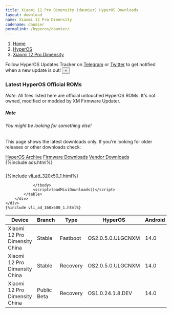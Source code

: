 ```yaml
---
title: Xiaomi 12 Pro Dimensity (daumier) HyperOS Downloads
layout: download
name: Xiaomi 12 Pro Dimensity
codename: daumier
permalink: /hyperos/daumier/
---
```

<nav aria-label="breadcrumb">
    <ol class="breadcrumb">
        <li class="breadcrumb-item"><a href="/">Home</a></li>
        <li class="breadcrumb-item"><a href="/hyperos/">HyperOS</a></li>
        <li class="breadcrumb-item active" aria-current="page"><a href="/hyperos/daumier/">Xiaomi 12 Pro Dimensity</a></li>
    </ol>
</nav>
<div class="alert alert-primary alert-dismissible fade show" role="alert">
    Follow HyperOS Updates Tracker on <a href="https://t.me/MIUIUpdatesTracker" class="alert-link">Telegram</a>
     or <a href="https://twitter.com/MiFwUpdater" class="alert-link">Twitter</a> to get notified when a new update is out!
    <button type="button" class="close" data-dismiss="alert" aria-label="Close">
        <span aria-hidden="true">&times;</span>
    </button>
</div>

### Latest HyperOS Official ROMs
*Note*: All files listed here are official untouched HyperOS ROMs. It's not owned, modified or modded by XM Firmware Updater.
<div class="card">
  <div class="card-body">
    <h5 class="card-title">Note</h5>
    <h6 class="card-subtitle mb-2 text-muted">You might be looking for something else!</h6>
    <p class="card-text">This page shows the latest downloads only.
     If you're looking for older releases or other downloads check:</p>
    <a href="/archive/hyperos/daumier/" class="card-link">HyperOS Archive</a>
    <a href="/firmware/daumier/" class="card-link">Firmware Downloads</a>
    <a href="/vendor/daumier/" class="card-link">Vendor Downloads</a>
  </div>
</div>
{%include ads.html%}
<div class="row justify-content-center">
    <div class="col-10">
        <div class="table-responsive-md" style="margin-top: 25px;">
            {%include vli_ad_320x50_1.html%}
            <table id="miui" class="display dt-responsive nowrap compact table table-striped table-hover table-sm">
                <thead class="thead-dark">
                    <tr>
                        <th data-ref="device">Device</th>
                        <th data-ref="branch">Branch</th>
                        <th data-ref="type">Type</th>
                        <th data-ref="miui">HyperOS</th>
                        <th data-ref="android">Android</th>
                        <th data-ref="size">Size</th>
                        <th data-ref="size">Date</th>
                        <th data-ref="link">Link</th>
                    </tr>
                </thead>
                <tbody>
                <tr><td>Xiaomi 12 Pro Dimensity China</td><td>Stable</td><td>Fastboot</td><td>OS2.0.5.0.ULGCNXM</td><td>14.0</td><td>7.4 GB</td><td>2025-05-20</td><td><a href="/hyperos/daumier/stable/OS2.0.5.0.ULGCNXM/">Download</a></td></tr>
<tr><td>Xiaomi 12 Pro Dimensity China</td><td>Stable</td><td>Recovery</td><td>OS2.0.5.0.ULGCNXM</td><td>14.0</td><td>6.2 GB</td><td>2025-05-27</td><td><a href="/hyperos/daumier/stable/OS2.0.5.0.ULGCNXM/">Download</a></td></tr>
<tr><td>Xiaomi 12 Pro Dimensity China</td><td>Public Beta</td><td>Recovery</td><td>OS1.0.24.1.8.DEV</td><td>14.0</td><td>6.1 GB</td><td>2024-01-12</td><td><a href="/hyperos/daumier/public beta/OS1.0.24.1.8.DEV/">Download</a></td></tr>

                </tbody>
                <script>loadMiuiDownloads()</script>
            </table>
        </div>
    </div>
    {%include vli_ad_160x600_1.html%}
</div>
